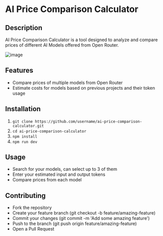 # AI Price Comparison Calculator

## Description
AI Price Comparison Calculator is a tool designed to analyze and compare prices of different AI Models offered from Open Router. 

![image](https://github.com/user-attachments/assets/a86a73bb-0ee3-4fbd-92ca-1582aa58fd24)


## Features
- Compare prices of multiple models from Open Router
- Estimate costs for models based on previous projects and their token usage


## Installation
1. `git clone https://github.com/username/ai-price-comparison-calculator.git`
2. `cd ai-price-comparison-calculator`
3. `npm install`
4. `npm run dev`


## Usage
- Search for your models, can select up to 3 of them
- Enter your estimated input and output tokens
- Compare prices from each model


## Contributing
- Fork the repository
- Create your feature branch (git checkout -b feature/amazing-feature)
- Commit your changes (git commit -m 'Add some amazing feature')
- Push to the branch (git push origin feature/amazing-feature)
- Open a Pull Request
